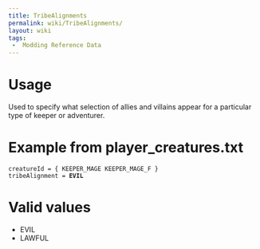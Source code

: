 ```yaml
---
title: TribeAlignments
permalink: wiki/TribeAlignments/
layout: wiki
tags:
 -  Modding Reference Data
---
```


Usage
=====

Used to specify what selection of allies and villains appear for a
particular type of keeper or adventurer.

Example from player\_creatures.txt
==================================

`creatureId = { KEEPER_MAGE KEEPER_MAGE_F }`  
`tribeAlignment = `**`EVIL`**

Valid values
============

-   EVIL
-   LAWFUL

